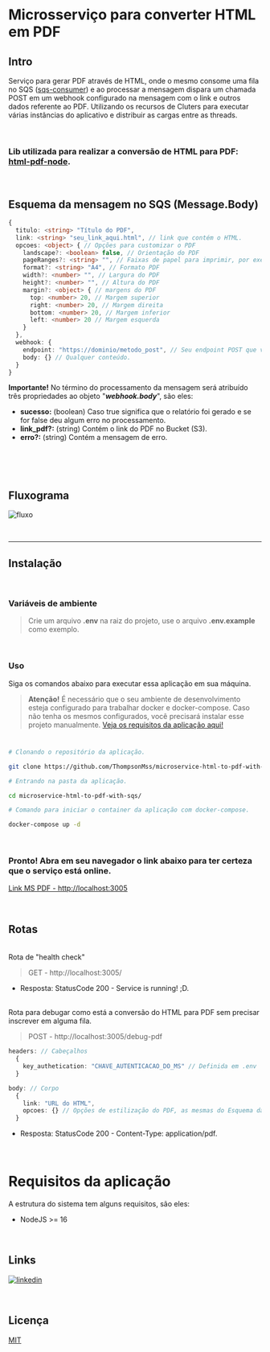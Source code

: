 # Microsserviço para converter HTML em PDF

## Intro

Serviço para gerar PDF através de HTML, onde o mesmo consome uma fila no SQS ([sqs-consumer](https://www.npmjs.com/package/sqs-consumer)) e ao processar a mensagem dispara um chamada POST em um webhook configurado na mensagem com o link e outros dados referente ao PDF. Utilizando os recursos de Cluters para executar várias instâncias do aplicativo e distribuir as cargas entre as threads.

<br />

### Lib utilizada para realizar a conversão de HTML para PDF: [html-pdf-node](https://www.npmjs.com/package/html-pdf-node).

<br />

## Esquema da mensagem no SQS (Message.Body)

```typescript
{
  titulo: <string> "Título do PDF",
  link: <string> "seu_link_aqui.html", // link que contém o HTML.
  opcoes: <object> { // Opções para customizar o PDF
    landscape?: <boolean> false, // Orientação do PDF
    pageRanges?: <string> "", // Faixas de papel para imprimir, por exemplo, '1-5, 8, 11-13'
    format?: <string> "A4", // Formato PDF
    width?: <number> "", // Largura do PDF
    height?: <number> "", // Altura do PDF
    margin?: <object> { // margens do PDF
      top: <number> 20, // Margem superior
      right: <number> 20, // Margem direita
      bottom: <number> 20, // Margem inferior
      left: <number> 20 // Margem esquerda
    }
  },
  webhook: {
    endpoint: "https://dominio/metodo_post", // Seu endpoint POST que vai receber a chamada no final do processamento
    body: {} // Qualquer conteúdo. 
  }
}
```

<b>Importante!</b> No término do processamento da mensagem será atribuído três propriedades ao objeto "<i><b>webhook.body</b></i>", são eles:

- <b>sucesso:</b> (boolean) Caso true significa que o relatório foi gerado e se for false deu algum erro no processamento.
- <b>link_pdf?:</b> (string) Contém o link do PDF no Bucket (S3).
- <b>erro?:</b> (string) Contém a mensagem de erro.
<br />
<br />
<br />

## Fluxograma

![fluxo](https://user-images.githubusercontent.com/30129295/188169365-32fdcc6c-c628-4327-b6e6-cc03ab112ad8.png)

<br />

---------------------------------------------------

## Instalação

<br />

### Variáveis de ambiente

> Crie um arquivo **.env** na raiz do projeto, use o arquivo **.env.example** como exemplo.

<br />

### Uso

Siga os comandos abaixo para executar essa aplicação em sua máquina.

> **Atenção!** É necessário que o seu ambiente de desenvolvimento esteja configurado para trabalhar docker e docker-compose. Caso não tenha os mesmos configurados, você precisará instalar esse projeto manualmente.  [Veja os requisitos da aplicação aqui!](#requisitos-da-aplicação)

#

```bash
# Clonando o repositório da aplicação.

git clone https://github.com/ThompsonMss/microservice-html-to-pdf-with-sqs
```

```bash
# Entrando na pasta da aplicação.

cd microservice-html-to-pdf-with-sqs/
```

```bash
# Comando para iniciar o container da aplicação com docker-compose.

docker-compose up -d
```

<br />

### Pronto! Abra em seu navegador o link abaixo para ter certeza que o serviço está online.
[Link MS PDF - http://localhost:3005](http://localhost:3005/)

<br />

## Rotas

<br>
Rota de "health check"

> GET - http://localhost:3005/ 
 - Resposta: StatusCode 200 - Service is running! ;D.

<br>
Rota para debugar como está a conversão do HTML para PDF sem precisar inscrever em alguma fila.

> POST - http://localhost:3005/debug-pdf


```typescript
headers: // Cabeçalhos
  {
    key_authetication: "CHAVE_AUTENTICACAO_DO_MS" // Definida em .env
  }

body: // Corpo
  {
    link: "URL do HTML",
    opcoes: {} // Opções de estilização do PDF, as mesmas do Esquema da mensagem no SQS.
  }
```
 - Resposta: StatusCode 200 - Content-Type: application/pdf.

<br />

# Requisitos da aplicação

A estrutura do sistema tem alguns requisitos, são eles:

- NodeJS >= 16

<br>
 
## Links
[![linkedin](https://img.shields.io/badge/linkedin-0A66C2?style=for-the-badge&logo=linkedin&logoColor=white)](https://linkedin.com/in/thompson-silva)

<br>

## Licença

[MIT](https://choosealicense.com/licenses/mit/)
